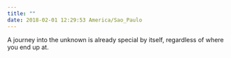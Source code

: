 ```yaml
---
title: ""
date: 2018-02-01 12:29:53 America/Sao_Paulo
---
```


A journey into the unknown is already special by itself, regardless of where you end up at.